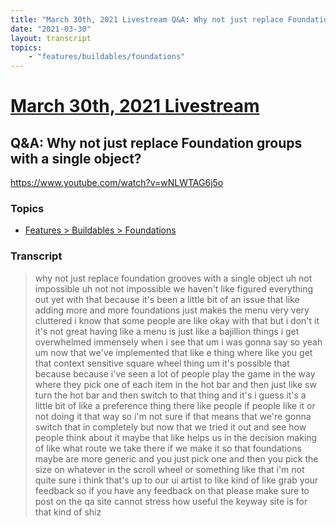 ```yaml
---
title: "March 30th, 2021 Livestream Q&A: Why not just replace Foundation groups with a single object?"
date: "2021-03-30"
layout: transcript
topics:
    - "features/buildables/foundations"
---
```

# [March 30th, 2021 Livestream](../2021-03-30.md)
## Q&A: Why not just replace Foundation groups with a single object?
https://www.youtube.com/watch?v=wNLWTAG6j5o

### Topics
* [Features > Buildables > Foundations](../topics/features/buildables/foundations.md)

### Transcript

> why not just replace foundation grooves with a single object uh not impossible uh not not impossible we haven't like figured everything out yet with that because it's been a little bit of an issue that like adding more and more foundations just makes the menu very very cluttered i know that some people are like okay with that but i don't it it's not great having like a menu is just like a bajillion things i get overwhelmed immensely when i see that um i was gonna say so yeah um now that we've implemented that like e thing where like you get that context sensitive square wheel thing um it's possible that because because i've seen a lot of people play the game in the way where they pick one of each item in the hot bar and then just like sw turn the hot bar and then switch to that thing and it's i guess it's a little bit of like a preference thing there like people if people like it or not doing it that way so i'm not sure if that means that we're gonna switch that in completely but now that we tried it out and see how people think about it maybe that like helps us in the decision making of like what route we take there if we make it so that foundations maybe are more generic and you just pick one and then you pick the size on whatever in the scroll wheel or something like that i'm not quite sure i think that's up to our ui artist to like kind of like grab your feedback so if you have any feedback on that please make sure to post on the qa site cannot stress how useful the keyway site is for that kind of shiz
